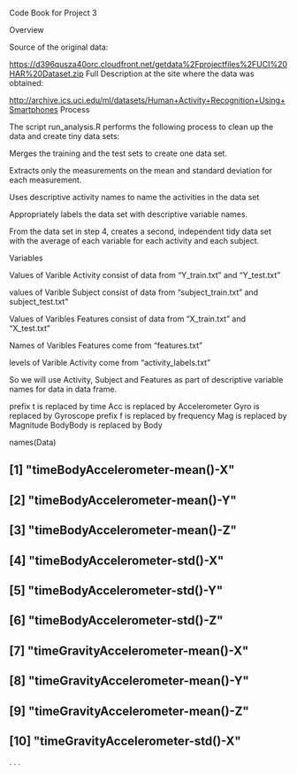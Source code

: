 Code Book for Project 3 

Overview

Source of the original data:

https://d396qusza40orc.cloudfront.net/getdata%2Fprojectfiles%2FUCI%20HAR%20Dataset.zip
Full Description at the site where the data was obtained:

http://archive.ics.uci.edu/ml/datasets/Human+Activity+Recognition+Using+Smartphones
Process

The script run_analysis.R performs the following process to clean up the data and create tiny data sets:

Merges the training and the test sets to create one data set.

Extracts only the measurements on the mean and standard deviation for each measurement.

Uses descriptive activity names to name the activities in the data set

Appropriately labels the data set with descriptive variable names.

From the data set in step 4, creates a second, independent tidy data set with the average of each variable for each activity and each subject.

Variables

Values of Varible Activity consist of data from “Y_train.txt” and “Y_test.txt”

values of Varible Subject consist of data from “subject_train.txt” and subject_test.txt"

Values of Varibles Features consist of data from “X_train.txt” and “X_test.txt”

Names of Varibles Features come from “features.txt”

levels of Varible Activity come from “activity_labels.txt”

So we will use Activity, Subject and Features as part of descriptive variable names for data in data frame.

prefix t is replaced by time
Acc is replaced by Accelerometer
Gyro is replaced by Gyroscope
prefix f is replaced by frequency
Mag is replaced by Magnitude
BodyBody is replaced by Body

names(Data)
##  [1] "timeBodyAccelerometer-mean()-X"                
##  [2] "timeBodyAccelerometer-mean()-Y"                
##  [3] "timeBodyAccelerometer-mean()-Z"                
##  [4] "timeBodyAccelerometer-std()-X"                 
##  [5] "timeBodyAccelerometer-std()-Y"                 
##  [6] "timeBodyAccelerometer-std()-Z"                 
##  [7] "timeGravityAccelerometer-mean()-X"             
##  [8] "timeGravityAccelerometer-mean()-Y"             
##  [9] "timeGravityAccelerometer-mean()-Z"             
## [10] "timeGravityAccelerometer-std()-X"    
.
.
.



